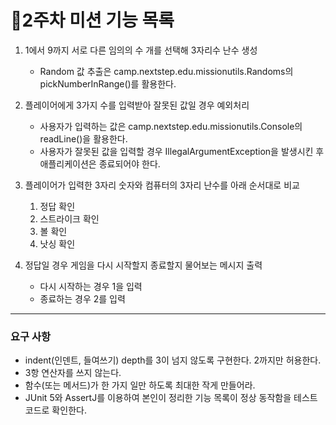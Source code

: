 # 📌2주차 미션 기능 목록

1. 1에서 9까지 서로 다른 임의의 수 개를 선택해 3자리수 난수 생성
    - Random 값 추출은 camp.nextstep.edu.missionutils.Randoms의 pickNumberInRange()를 활용한다.


2. 플레이어에게 3가지 수를 입력받아 잘못된 값일 경우 예외처리
    - 사용자가 입력하는 값은 camp.nextstep.edu.missionutils.Console의 readLine()을 활용한다.
    - 사용자가 잘못된 값을 입력할 경우 IllegalArgumentException을 발생시킨 후 애플리케이션은 종료되어야 한다.


3. 플레이어가 입력한 3자리 숫자와 컴퓨터의 3자리 난수를 아래 순서대로 비교
   1. 정답 확인
   2. 스트라이크 확인 
   3. 볼 확인 
   4. 낫싱 확인


4. 정답일 경우 게임을 다시 시작할지 종료할지 물어보는 메시지 출력
   - 다시 시작하는 경우 1을 입력
   - 종료하는 경우 2를 입력

---
### 요구 사항

- indent(인덴트, 들여쓰기) depth를 3이 넘지 않도록 구현한다. 2까지만 허용한다.
- 3항 연산자를 쓰지 않는다.
- 함수(또는 메서드)가 한 가지 일만 하도록 최대한 작게 만들어라.
- JUnit 5와 AssertJ를 이용하여 본인이 정리한 기능 목록이 정상 동작함을 테스트 코드로 확인한다.

